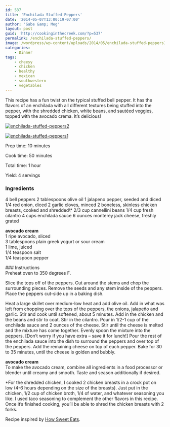 ```yaml
---
id: 537
title: 'Enchilada Stuffed Peppers'
date: '2014-05-07T13:00:19-07:00'
author: 'Gabe &amp; Meg'
layout: post
guid: 'http://cookinginthecreek.com/?p=537'
permalink: /enchilada-stuffed-peppers/
image: /wordpress/wp-content/uploads/2014/05/enchilada-stuffed-peppers1.jpg
categories:
    - Dinner
tags:
    - cheesy
    - chicken
    - healthy
    - mexican
    - southwestern
    - vegetables
---
```


<div>This recipe has a fun twist on the typical stuffed bell pepper. It has the flavors of an enchilada with all different textures being stuffed into the pepper, with the shredded chicken, white beans, and sautéed veggies, topped with the avocado crema. It’s delicious!

[![enchilada-stuffed-peppers2](http://cookinginthecreek.com/wordpress/wp-content/uploads/2014/05/enchilada-stuffed-peppers2-1024x681.jpg)](http://cookinginthecreek.com/wordpress/wp-content/uploads/2014/05/enchilada-stuffed-peppers2.jpg)

[![enchilada-stuffed-peppers1](http://cookinginthecreek.com/wordpress/wp-content/uploads/2014/05/enchilada-stuffed-peppers1-1024x1024.jpg)](http://cookinginthecreek.com/wordpress/wp-content/uploads/2014/05/enchilada-stuffed-peppers1.jpg)

Prep time: 10 minutes

Cook time: 50 minutes

Total time: 1 hour

Yield: 4 servings

### Ingredients

<div>4 bell peppers  
2 tablespoons olive oil  
1 jalapeno pepper, seeded and diced  
1/4 red onion, diced  
2 garlic cloves, minced  
2 boneless, skinless chicken breasts, cooked and shredded\*  
2/3 cup cannellini beans  
1/4 cup fresh cilantro  
4 cups enchilada sauce  
6 ounces monterey jack cheese, freshly grated

**avocado cream**  
1 ripe avocado, sliced  
3 tablespoons plain greek yogurt or sour cream  
1 lime, juiced  
1/4 teaspoon salt  
1/4 teaspoon pepper

</div></div><div>### Instructions

<div>Preheat oven to 350 degrees F.

Slice the tops off of the peppers. Cut around the stems and chop the surrounding pieces. Remove the seeds and any stem inside of the peppers. Place the peppers cut-side up in a baking dish.

Heat a large skillet over medium-low heat and add olive oil. Add in what was left from chopping over the tops of the peppers, the onions, jalapeño and garlic. Stir and cook until softened, about 5 minutes. Add in the chicken and the beans and stir to coat. Stir in the cilantro. Pour in 1/2-1 cup of the enchilada sauce and 2 ounces of the cheese. Stir until the cheese is melted and the mixture has come together. Evenly spoon the mixture into the peppers. \[Don’t worry if you have extra – save it for lunch!\] Pour the rest of the enchilada sauce into the dish to surround the peppers and over top of the peppers. Add the remaining cheese on top of each pepper. Bake for 30 to 35 minutes, until the cheese is golden and bubbly.

**avocado cream**  
To make the avocado cream, combine all ingredients in a food processor or blender until creamy and smooth. Taste and season additionally if desired.

\*For the shredded chicken, I cooked 2 chicken breasts in a crock pot on low (4-6 hours depending on the size of the breasts). Just put in the chicken, 1/2 cup of chicken broth, 1/4 of water, and whatever seasoning you like. I used taco seasoning to complement the other flavors in this recipe. Once it’s finished cooking, you’ll be able to shred the chicken breasts with 2 forks.

Recipe inspired by [How Sweet Eats](http://www.howsweeteats.com/2013/09/white-bean-chicken-enchilada-stuffed-peppers/#_a5y_p=1218168).

</div></div>